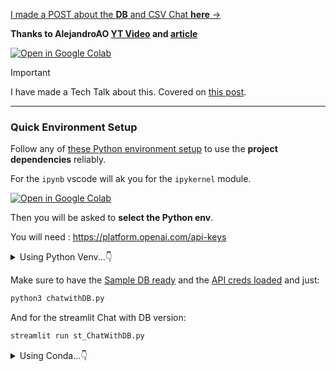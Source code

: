 [I made a POST about the **DB** and CSV Chat **here** →](https://jalcocert.github.io/JAlcocerT/how-to-chat-with-your-data/#chat-with-a-db-with-langchain)

**Thanks to AlejandroAO [YT Video](https://www.youtube.com/watch?v=9ccl1_Wu24Q) and  [article](https://alejandro-ao.com/chat-with-mysql-using-python-and-langchain/)**


[![Open in Google Colab](https://colab.research.google.com/assets/colab-badge.svg)](https://colab.research.google.com/github/JAlcocerT/Data-Chat/blob/main/LangChain/ChatWithDB/test_langchainChatDB.ipynb)

> [!IMPORTANT]
> I have made a Tech Talk about this. Covered on [this post](https://jalcocert.github.io/JAlcocerT/langchain-chat-with-database/).

---


### Quick Environment Setup

Follow any of [these Python environment setup](https://jalcocert.github.io/JAlcocerT/useful-python-stuff/#python-apps-reliability) to use the **project dependencies** reliably.

For the `ipynb` vscode will ak you for the `ipykernel` module.

[![Open in Google Colab](https://colab.research.google.com/assets/colab-badge.svg)](https://colab.research.google.com/github/JAlcocerT/Data-Chat/blob/main/LangChain/ChatWithDB/test_langchainChatDB.ipynb)

Then you will be asked to **select the Python env**.

You will need : https://platform.openai.com/api-keys

<details>
  <summary>Using Python Venv...👇</summary>
  &nbsp;



```sh
python3 -m venv datachat_venv #create the venv Linux
#python -m venv datachat_venv #create the venv W

#datachat_venv\Scripts\activate #activate venv (windows)
source datachat_venv/bin/activate #(linux)
```

Set **API credentials**:

```sh
#source .env
export OPENAI_API_KEY=YOUR_API_KEY
$env:OPENAI_API_KEY="YOUR_API_KEY"
set OPENAI_API_KEY=YOUR_API_KEY
```

Install the libraries one by one...

```sh
pip install langchain==0.1.7 mysql-connector-python 
```


Or with `requirements.txt`:

```sh
#sudo apt install python3.12-venv
python3 -m venv langchainChatDB_venv
#python -m venv langchainChatDB_venv

#Unix
source langchainChatDB_venv/bin/activate
#.\langchainChatDB_venv\Scripts\activate #Windows

source .env
#export OPENAI_API_KEY="your-api-key-here"
#set OPENAI_API_KEY=your-api-key-here
#$env:OPENAI_API_KEY="your-api-key-here"
echo $OPENAI_API_KEY

cd ./LangChain/ChatWithDB
pip install -r requirements.txt


python3 chatwithDB.py
streamlit run langchain_chat_db.py

# git add .
# git commit -m "better langchain chatdb"
# git push
```

</details>


Make sure to have the [Sample DB ready](https://jalcocert.github.io/JAlcocerT/how-to-chat-with-your-data/#database-setup) and the [API creds loaded](https://jalcocert.github.io/JAlcocerT/how-to-chat-with-your-data/#langchain-setup-to-chat-with-db) and just:


```sh
python3 chatwithDB.py
```

And for the streamlit Chat with DB version:

```sh
streamlit run st_ChatWithDB.py
```


<details>
  <summary>Using Conda...👇</summary>
  &nbsp;

* Get [MiniConda](http://conda.pydata.org/miniconda.html)

```sh
conda create --name myenv python=3.10
```

```sh
pip install langchain
```

```sh
#sudo apt install python3.12-venv
python3 -m venv langchainChatDB_venv
#python -m venv langchainChatDB_venv

#Unix
source langchainChatDB_venv/bin/activate
#.\langchainChatDB_venv\Scripts\activate #Windows

pip install -r requirements.txt


source .env
#export OPENAI_API_KEY="your-api-key-here"
#set OPENAI_API_KEY=your-api-key-here
#$env:OPENAI_API_KEY="your-api-key-here"
echo $OPENAI_API_KEY

streamlit run langchain_chat_db.py

# git add .
# git commit -m "better langchain chatdb"
# git push
```

</details>